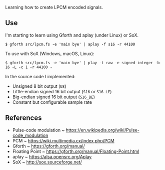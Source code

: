 Learning how to create LPCM encoded signals.

## Use

I'm starting to learn using Gforth and aplay (under Linux) or SoX.

```
$ gforth src/lpcm.fs -e 'main bye' | aplay -f s16 -r 44100
```

To use with SoX (Windows, macOS, Linux):

```
$ gforth src/lpcm.fs -e 'main bye' | play -t raw -e signed-integer -b 16 -L -c 1 -r 44100 -
```

In the source code I implemented:
- Unsigned 8 bit output (`U8`)
- Little-endian signed 16 bit output (`S16` or `S16_LE`)
- Big-endian signed 16 bit output (`S16_BE`)
- Constant but configurable sample rate

## References

- Pulse-code modulation ~ <https://en.wikipedia.org/wiki/Pulse-code_modulation>
- PCM ~ <https://wiki.multimedia.cx/index.php/PCM>
- Gforth ~ <https://gforth.org/manual/>
- Floating Point ~ <https://gforth.org/manual/Floating-Point.html>
- aplay ~ <https://alsa.opensrc.org/Aplay>
- SoX ~ <http://sox.sourceforge.net/>
